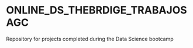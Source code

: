 # ONLINE_DS_THEBRDIGE_TRABAJOSAGC
Repository for projects completed during the Data Science bootcamp   
